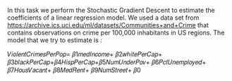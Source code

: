 In this task we perform the Stochastic Gradient Descent to estimate the coefficients of a linear regression model. We used a data set from https://archive.ics.uci.edu/ml/datasets/Communities+and+Crime that contains observations on crime per 100,000 inhabitants in US regions. The model that we try to estimate is :

𝑉𝑖𝑜𝑙𝑒𝑛𝑡𝐶𝑟𝑖𝑚𝑒𝑠𝑃𝑒𝑟𝑃𝑜𝑝= 𝛽1𝑚𝑒𝑑𝐼𝑛𝑐𝑜𝑚𝑒+ 𝛽2𝑤ℎ𝑖𝑡𝑒𝑃𝑒𝑟𝐶𝑎𝑝+ 𝛽3𝑏𝑙𝑎𝑐𝑘𝑃𝑒𝑟𝐶𝑎𝑝+𝛽4𝐻𝑖𝑠𝑝𝑃𝑒𝑟𝐶𝑎𝑝+𝛽5𝑁𝑢𝑚𝑈𝑛𝑑𝑒𝑟𝑃𝑜𝑣+ 𝛽6𝑃𝑐𝑡𝑈𝑛𝑒𝑚𝑝𝑙𝑜𝑦𝑒𝑑+ 𝛽7𝐻𝑜𝑢𝑠𝑉𝑎𝑐𝑎𝑛𝑡+ 𝛽8𝑀𝑒𝑑𝑅𝑒𝑛𝑡+ 𝛽9𝑁𝑢𝑚𝑆𝑡𝑟𝑒𝑒𝑡+ 𝛽0
